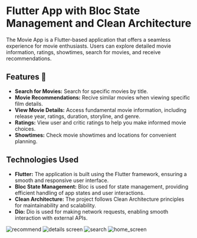 # Flutter App with Bloc State Management and Clean Architecture
The Movie App is a Flutter-based application that offers a seamless experience for movie enthusiasts. Users can explore detailed movie information, ratings, showtimes, search for movies, and receive recommendations.

## Features 🎯

- **Search for Movies:** Search for specific movies by title.
- **Movie Recommendations:**  Recive similar movies when viewing specific film details.
- **View Movie Details:** Access fundamental movie information, including release year, ratings, duration, storyline, and genre.
- **Ratings:** View user and critic ratings to help you make informed movie choices.
- **Showtimes:** Check movie showtimes and locations for convenient planning.

## Technologies Used

- **Flutter:** The application is built using the Flutter framework, ensuring a smooth and responsive user interface.
- **Bloc State Management:** Bloc is used for state management, providing efficient handling of app states and user interactions.
- **Clean Architecture:** The project follows Clean Architecture principles for maintainability and scalability.
- **Dio:** Dio is used for making network requests, enabling smooth interaction with external APIs.


![recommend](https://github.com/abdalrhman7/Movie-App/assets/119235456/7178c334-96b6-463a-a25c-c9ba64397133)
![details screen](https://github.com/abdalrhman7/Movie-App/assets/119235456/3345692b-5e2f-43ef-bb67-c725c802c5b1)
![search](https://github.com/abdalrhman7/Movie-App/assets/119235456/e85fd31b-57b6-4066-90ca-a499688f6784)
![home_screen](https://github.com/abdalrhman7/Movie-App/assets/119235456/38a22e5e-0d80-4d5a-a6f6-4c5233e3f2af)

